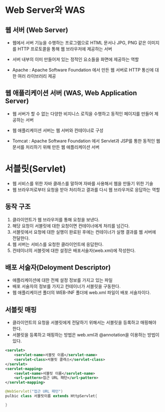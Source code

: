 # Web Server와 WAS

## 웹 서버 (Web Server)

- 웹에서 서버 기능을 수행하는 프로그램으로 HTML 문서나 JPG, PNG 같은 이미지를
  HTTP 프로토콜을 통해 웹 브라우저에 제공하는 서버

- 서버 내부의 이미 만들어져 있는 정적인 요소들을 화면에 제공하는 역할
- Apache : Apache Software Foundation 에서 만든 웹 서버로 HTTP 통신에 대한 여러 라이브러리 제공

## 웹 애플리케이션 서버 (WAS, Web Application Server)

- 웹 서버가 할 수 없는 다양한 비지니스 로직을 수행하고 동적인 페이지를 만들어 제공하는 서버

- 웹 애플리케이션 서버는 웹 서버와 컨테이너로 구성
- Tomcat : Apache Software Foundation 에서 Servlet과 JSP를 통한 동적인 웹 문서를
  처리하기 위해 만든 웹 애플리케이션 서버

# 서블릿(Servlet)

- 웹 서비스를 위한 자바 클래스를 말하며 자바를 사용해서 웹을 만들기 위한 기술
- 웹 브라우저로부터 요청을 받아 처리하고 결과를 다시 웹 브라우저로 응답하는 역할

## 동작 구조

1. 클라이언트가 웹 브라우저를 통해 요청을 보낸다.
2. 해당 요청이 서블릿에 대한 요청이면 컨테이너에게 처리를 넘긴다.
3. 서블릿에서 요청에 대한 실행이 완료된 후에는 컨테이너가 실행 결과를 웹 서버에 전달한다.
4. 웹 서버는 서비스를 요청한 클라이언트에 응답한다.
5. 컨테이너의 서블릿에 대한 설정은 배포서술자(web.xml)에 작성한다.

## 배포 서술자(Deloyment Descriptor)

- 애플리케이션에 대한 전체 설정 정보를 가지고 있는 파일
- 배포 서술자의 정보를 가지고 컨테이너가 서블릿을 구동한다.
- 웹 애플리케이션 폴더의 WEB-INF 폴더에 web.xml 파일이 배포 서술자이다.

## 서블릿 매핑

- 클라이언트의 요청을 서블릿에게 전달하기 위해서는 서블릿을 등록하고 매핑해야 한다.
- 서블릿을 등록하고 매핑하는 방법은 web.xml과 @annotation을 이용하는 방법이 있다.

```xml
<servlet>
    <servlet-name>서블릿 이름</servlet-name>
    <servlet-class>서블릿 클래스</servlet-class>
</servlet>
<servlet-mapping>
    <sevlet-name>서블릿 이름</servlet-name>
    <url-pattern>접근 URL 패턴</url-pattern>
</servlet-mapping>

```

```java
@WebServlet("접근 URL 패턴")
pulbic class 서블릿이름 extends HttpServlet{

}
```
